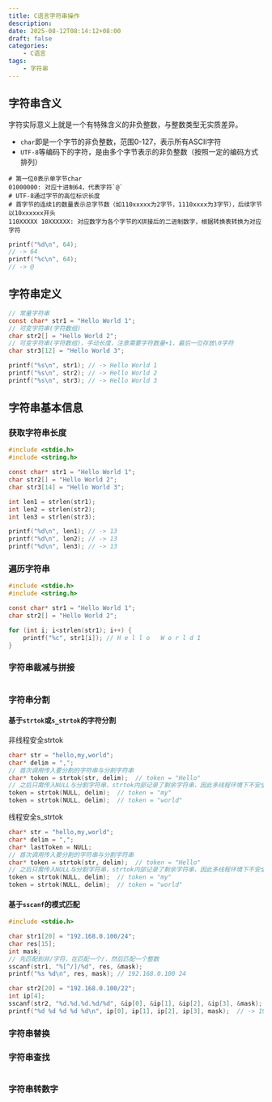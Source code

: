 ```yaml
---
title: C语言字符串操作
description: 
date: 2025-08-12T08:14:12+08:00
draft: false
categories:
    - C语言
tags:
    - 字符串
---
```


## 字符串含义

字符实际意义上就是一个有特殊含义的非负整数，与整数类型无实质差异。

- `char`即是一个字节的非负整数，范围0-127，表示所有ASCII字符
- `UTF-8`等编码下的字符，是由多个字节表示的非负整数（按照一定的编码方式排列）

```
# 第一位0表示单字节char
01000000: 对应十进制64，代表字符`@`
# UTF-8通过字节的高位标识长度
# 首字节的连续1的数量表示总字节数（如110xxxxx为2字节，1110xxxx为3字节），后续字节以10xxxxxx开头
110XXXXX 10XXXXXX: 对应数字为各个字节的X拼接后的二进制数字，根据转换表转换为对应字符
```
```c
printf("%d\n", 64);
// -> 64
printf("%c\n", 64);
// -> @
```

## 字符串定义

```c
// 常量字符串
const char* str1 = "Hello World 1";
// 可变字符串(字符数组)
char str2[] = "Hello World 2";
// 可变字符串(字符数组)，手动长度，注意需要字符数量+1，最后一位存放\0字符
char str3[12] = "Hello World 3";

printf("%s\n", str1); // -> Hello World 1
printf("%s\n", str2); // -> Hello World 2
printf("%s\n", str3); // -> Hello World 3
```

## 字符串基本信息


### 获取字符串长度

```c
#include <stdio.h>
#include <string.h>

const char* str1 = "Hello World 1";
char str2[] = "Hello World 2";
char str3[14] = "Hello World 3";

int len1 = strlen(str1);
int len2 = strlen(str2);
int len3 = strlen(str3);

printf("%d\n", len1); // -> 13
printf("%d\n", len2); // -> 13
printf("%d\n", len3); // -> 13
```

### 遍历字符串

```c
#include <stdio.h>
#include <string.h>

const char* str1 = "Hello World 1";
char str2[] = "Hello World 2";

for (int i; i<strlen(str1); i++) {
    printf("%c", str1[i]); // H e l l o   W o r l d 1
}
```

### 字符串裁减与拼接

```c

```

### 字符串分割

#### 基于`strtok`或`s_strtok`的字符分割

非线程安全strtok
```c
char* str = "hello,my,world";  
char* delim = ",";  
// 首次调用传入要分割的字符串与分割字符串
char* token = strtok(str, delim);  // token = "Hello"
// 之后只需传入NULL与分割字符串，strtok内部记录了剩余字符串，因此多线程环境下不安全
token = strtok(NULL, delim);  // token = "my"
token = strtok(NULL, delim);  // token = "world"
```
线程安全s_strtok
```c
char* str = "hello,my,world";  
char* delim = ",";  
char* lastToken = NULL;
// 首次调用传入要分割的字符串与分割字符串
char* token = strtok(str, delim);  // token = "Hello"
// 之后只需传入NULL与分割字符串，strtok内部记录了剩余字符串，因此多线程环境下不安全
token = strtok(NULL, delim);  // token = "my"
token = strtok(NULL, delim);  // token = "world"
```

#### 基于`sscanf`的模式匹配

```c
#include <stdio.h>

char str1[20] = "192.168.0.100/24";
char res[15];
int mask;
// 先匹配到非/字符，在匹配一个/，然后匹配一个整数
sscanf(str1, "%[^/]/%d", res, &mask);
printf("%s %d\n", res, mask); // 192.168.0.100 24

char str2[20] = "192.168.0.100/22";
int ip[4];
sscanf(str2, "%d.%d.%d.%d/%d", &ip[0], &ip[1], &ip[2], &ip[3], &mask);
printf("%d %d %d %d %d\n", ip[0], ip[1], ip[2], ip[3], mask);  // -> 192 168 0 100 22
```

### 字符串替换


### 字符串查找

```

```

### 字符串转数字

